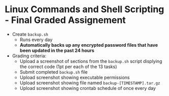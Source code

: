 # Linux Commands and Shell Scripting - Final Graded Assignement

* Create `backup.sh`
  * Runs every day
  * **Automatically backs up any encrypted password files that have been updated in the past 24 hours**
* Grading criteria:
  * Upload a screenshot of sections from the `backup.sh` script displying the correct code (1pt per each of the 13 tasks)
  * Submit completed `backup.sh` file
  * Upload screenshot showing executable permissions
  * Upload screenshot showing file named `backup-[TIMESTAMP].tar.gz`
  * Upload screenshot showing crontab schedule of once every day
